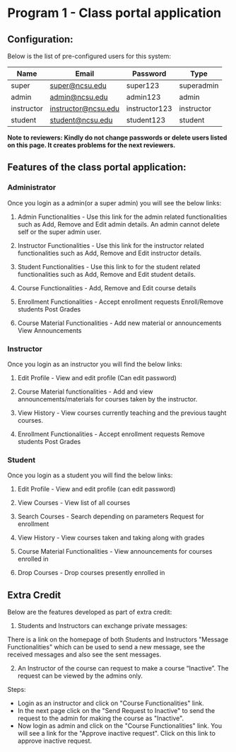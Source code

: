 # Program 1 - Class portal application

## Configuration:
Below is the list of pre-configured users for this system:

| Name         | Email                         | Password | Type  |
| ------------- | ---------------------- 	|-------------|--------|
| super          | super@ncsu.edu    | super123        | superadmin|
| admin         | admin@ncsu.edu      | admin123       | admin |
| instructor    | instructor@ncsu.edu | instructor123 |    instructor  |
| student		| student@ncsu.edu | student123 | student |

<b>
Note to reviewers: Kindly do not change passwords or delete users listed on this page. It creates problems for the next reviewers.
</b>

## Features of the class portal application:

### Administrator
Once you login as a admin(or a super admin) you will see the below links:

1. Admin Functionalities - Use this link for the admin related functionalities such as Add, Remove and Edit admin details. An admin cannot delete self or the super admin user.

2. Instructor Functionalities - Use this link for the instructor related functionalities such as Add, Remove and Edit instructor details.

3. Student Functionalities - Use this link to for the student related functionalities such as Add, Remove and Edit student details.

4. Course Functionalities - Add, Remove and Edit course details

5. Enrollment Functionalities - Accept enrollment requests
Enroll/Remove students
Post Grades

6. Course Material Functionalities - Add new material or announcements
View Announcements


### Instructor

Once you login as an instructor you will find the below links:

1. Edit Profile - View and edit profile (Can edit password)

2. Course Material functionalities - Add and view announcements/materials for courses taken by the instructor.

3. View History - View courses currently teaching and the previous taught courses.

4. Enrollment Functionalities - Accept enrollment requests
Remove students
Post Grades


### Student

Once you login as a student you will find the below links:

1. Edit Profile - View and edit profile (can edit password)

2. View Courses - View list of all courses

3. Search Courses - Search depending on parameters
Request for enrollment

4. View History - View courses taken and taking along with grades

5. Course Material Functionalities - View announcements for courses enrolled in

6. Drop Courses - Drop courses presently enrolled in

## Extra Credit

Below are the features developed as part of extra credit:

1. Students and Instructors can exchange private messages:
 
 There is a link on the homepage of both Students and Instructors "Message Functionalities" which can be used to send a new message, see the received messages and also see the sent messages.

2. An Instructor of the course can request to make a course “Inactive”. The request can be viewed by the admins only.

Steps:
- Login as an instructor and click on "Course Functionalities" link.
- In the next page click on the "Send Request to Inactive"
to send the request to the admin for making the course as "Inactive".
- Now login as admin and click on the "Course Functionalities"
link. You will see a link for the "Approve inactive request". Click on this link to approve inactive request.


